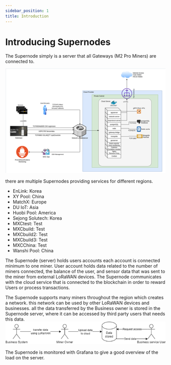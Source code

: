 ```yaml
---
sidebar_position: 1
title: Introduction
---
```


# Introducing Supernodes
The Supernode simply is a server that all Gateways (M2 Pro Miners) are connected to.

![](../../../static/img/supernode/image.png)

there are multiple Supernodes providing services for different regions.

* EnLink: Korea
* XY Pool: China
* MatchX: Europe
* DU IoT: Asia
* Huobi Pool: America
* Sejong Solutech: Korea
* MXCtest: Test
* MXCbuild: Test
* MXCbuild2: Test 
* MXCbuild3: Test
* MXCChina: Test 
* Wanshi Pool: China 

The Supernode (server) holds users accounts each account is connected minimum to one miner. User account holds data related to the number of miners connected, the balance of the user, and sensor data that was sent to the miner from external LoRaWAN devices.
The Supernode communicates with the cloud service that is connected to the blockchain in order to reward Users or process transactions.

The Supernode supports many miners throughout the region which creates a network. this network can be used by other LoRaWAN devices and businesses.
all the data transferred by the Business owner is stored in the Supernode server, where it can be accessed by third party users that needs this data.
![](../../../static/img/supernode/supernode.png)

The Supernode is monitored with Grafana to give a good overview of the load on the server.

